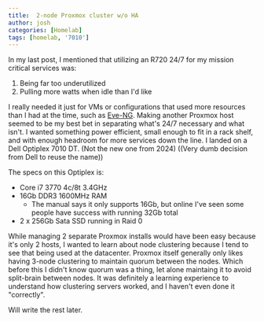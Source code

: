 ```yaml
---
title:  2-node Proxmox cluster w/o HA
author: josh
categories: [Homelab]
tags: [homelab, '7010']
---
```

In my last post, I mentioned that utilizing an R720 24/7 for my mission critical services was:
1. Being far too underutilized
2. Pulling more watts when idle than I'd like

I really needed it just for VMs or configurations that used more resources than I had at the time, such as [Eve-NG](https://gaviolajosh.github.io/blog/eve-ng/).
Making another Proxmox host seemed to be my best bet in separating what's 24/7 necessary and what isn't. I wanted something power efficient, 
small enough to fit in a rack shelf, and with enough headroom for more services down the line. I landed on a Dell Optiplex 7010 DT. (Not the new one from 2024) 
((Very dumb decision from Dell to reuse the name))


The specs on this Optiplex is:
- Core i7 3770 4c/8t 3.4GHz
- 16Gb DDR3 1600MHz RAM
  - The manual says it only supports 16Gb, but online I've seen some people have success with running 32Gb total
- 2 x 256Gb Sata SSD running in Raid 0

While managing 2 separate Proxmox installs would have been easy because it's only 2 hosts, 
I wanted to learn about node clustering because I tend to see that being used at the datacenter.
Proxmox itself generally only likes having 3-node clustering to maintain quorum between the nodes. 
Which before this I didn't know quorum was a thing, let alone maintaing it to avoid split-brain between nodes. 
It was definitely a learning experience to understand how clustering servers worked, and I haven't even done it "correctly". 

Will write the rest later.
